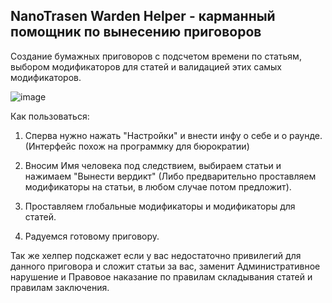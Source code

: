 ## NanoTrasen Warden Helper - карманный помощник по вынесению приговоров
Создание бумажных приговоров с подсчетом времени по статьям, выбором модификаторов для статей и валидацией этих самых модификаторов.

![image](https://github.com/user-attachments/assets/3bf79e8c-7d2c-4f2a-af41-97952f040fc7)

Как пользоваться:

1. Сперва нужно нажать "Настройки" и внести инфу о себе и о раунде. (Интерфейс похож на программку для бюрократии)

2. Вносим Имя человека под следствием, выбираем статьи и нажимаем "Вынести вердикт" (Либо предварительно проставляем модификаторы на статьи, в любом случае потом предложит).

3. Проставляем глобальные модификаторы и модификаторы для статей. 

4. Радуемся готовому приговору.

Так же хелпер подскажет если у вас недостаточно привилегий для данного приговора и сложит статьи за вас, заменит Административное нарушение и Правовое наказание по правилам складывания статей и правилам заключения.
